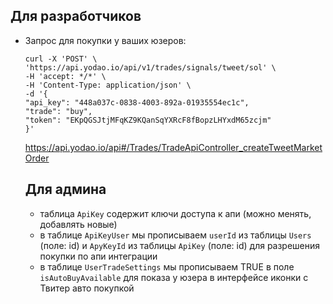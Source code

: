 ## Для разработчиков

- Запрос для покупки у ваших юзеров:
  ```
  curl -X 'POST' \
  'https://api.yodao.io/api/v1/trades/signals/tweet/sol' \
  -H 'accept: */*' \
  -H 'Content-Type: application/json' \
  -d '{
  "api_key": "448a037c-0838-4003-892a-01935554ec1c",
  "trade": "buy",
  "token": "EKpQGSJtjMFqKZ9KQanSqYXRcF8fBopzLHYxdM65zcjm"
  }'
  ```
  https://api.yodao.io/api#/Trades/TradeApiController_createTweetMarketOrder

  ## Для админа
  - таблица `ApiKey` содержит ключи доступа к апи (можно менять, добавлять новые)
  - в таблице `ApiKeyUser` мы прописываем `userId` из таблицы `Users` (полe: id) и `ApyKeyId` из таблицы `ApiKey` (полe: id) для разрешения покупки по апи интеграции
  - в таблице `UserTradeSettings` мы прописываем TRUE в поле `isAutoBuyAvailable` для показа у юзера в интерфейсе иконки с Твитер авто покупкой 
